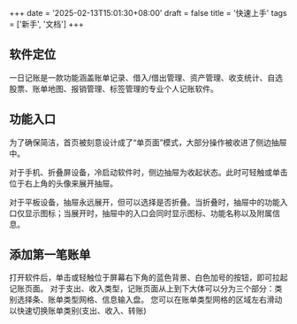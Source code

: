 +++
date = '2025-02-13T15:01:30+08:00'
draft = false
title = '快速上手'
tags = ['新手', '文档']
+++

## 软件定位

一日记账是一款功能涵盖账单记录、借入/借出管理、资产管理、收支统计、自选股票、账单地图、报销管理、标签管理的专业个人记账软件。

## 功能入口

为了确保简洁，首页被刻意设计成了“单页面”模式，大部分操作被收进了侧边抽屉中。

对于手机、折叠屏设备，冷启动软件时，侧边抽屉为收起状态。此时可轻触或单击位于右上角的头像来展开抽屉。

对于平板设备，抽屉永远展开，但可以选择是否折叠。当折叠时，抽屉中的功能入口仅显示图标；当展开时，抽屉中的入口会同时显示图标、功能名称以及附属信息。

## 添加第一笔账单

打开软件后，单击或轻触位于屏幕右下角的蓝色背景、白色加号的按钮，即可拉起记账页面。
对于支出、收入类型，记账页面从上到下大体可以分为三个部分：类别选择条、账单类型网格、信息输入盘。
您可以在账单类型网格的区域左右滑动以快速切换账单类别(支出、收入、转账)